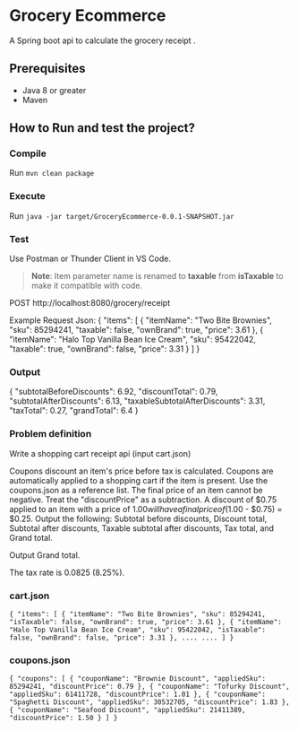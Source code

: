 # Grocery Ecommerce
A Spring boot api to calculate the grocery receipt .

## Prerequisites
- Java 8 or greater
- Maven

## How to Run and test the project?
### Compile
Run `mvn clean package`

### Execute
Run `java -jar target/GroceryEcommerce-0.0.1-SNAPSHOT.jar`

### Test
Use Postman or Thunder Client in VS Code.

> **Note**: Item parameter name is renamed to **taxable** from **isTaxable** to make it compatible with code.

POST http://localhost:8080/grocery/receipt

Example Request Json:
{
  "items": [
    {
      "itemName": "Two Bite Brownies",
      "sku": 85294241,
      "taxable": false,
      "ownBrand": true,
      "price": 3.61
    },
    {
      "itemName": "Halo Top Vanilla Bean Ice Cream",
      "sku": 95422042,
      "taxable": true,
      "ownBrand": false,
      "price": 3.31
    }
  ]
}

### Output
{
  "subtotalBeforeDiscounts": 6.92,
  "discountTotal": 0.79,
  "subtotalAfterDiscounts": 6.13,
  "taxableSubtotalAfterDiscounts": 3.31,
  "taxTotal": 0.27,
  "grandTotal": 6.4
}

### Problem definition
Write a shopping cart receipt api (input cart.json)

Coupons discount an item's price before tax is calculated.
Coupons are automatically applied to a shopping cart if the item is present.
Use the coupons.json as a reference list.
The final price of an item cannot be negative.
Treat the "discountPrice" as a subtraction. A discount of $0.75 applied to an item with a price of $1.00 will have a final price of ($1.00 - $0.75) = $0.25.
Output the following: Subtotal before discounts, Discount total, Subtotal after discounts, Taxable subtotal after discounts, Tax total, and Grand total.

Output Grand total.

The tax rate is 0.0825 (8.25%).

### cart.json
`{
  "items": [
    {
      "itemName": "Two Bite Brownies",
      "sku": 85294241,
      "isTaxable": false,
      "ownBrand": true,
      "price": 3.61
    },
    {
      "itemName": "Halo Top Vanilla Bean Ice Cream",
      "sku": 95422042,
      "isTaxable": false,
      "ownBrand": false,
      "price": 3.31
    },
	....
	....
	]
	}`
	
### coupons.json
`{
  "coupons": [
    {
      "couponName": "Brownie Discount",
      "appliedSku": 85294241,
      "discountPrice": 0.79
    },
    {
      "couponName": "Tofurky Discount",
      "appliedSku": 61411728,
      "discountPrice": 1.01
    },
    {
      "couponName": "Spaghetti Discount",
      "appliedSku": 30532705,
      "discountPrice": 1.83
    },
    {
      "couponName": "Seafood Discount",
      "appliedSku": 21411389,
      "discountPrice": 1.50
    }
  ]
}`
